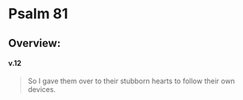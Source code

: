# Psalm 81

## Overview:


#### v.12
>So I gave them over to their stubborn hearts to follow their own devices.

